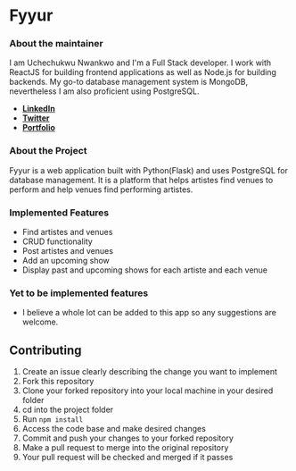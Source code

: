 # Fyyur
### About the maintainer
I am Uchechukwu Nwankwo and I'm a Full Stack developer. I work with ReactJS for building frontend applications as well as Node.js for building backends. My go-to database management system is MongoDB, nevertheless I am also proficient using PostgreSQL.

- [**LinkedIn**](https://linkedin.com/in/uchechukwu10)
- [**Twitter**](https://twitter.com/Maazi_Of_042)
- [**Portfolio**](https://uchechukwu-portfolio.herokuapp.com)

### About the Project
Fyyur is a web application built with Python(Flask) and uses PostgreSQL for database management. It is a platform that helps artistes find venues to perform and help venues find performing artistes.

### Implemented Features
- Find artistes and venues
- CRUD functionality
- Post artistes and venues
- Add an upcoming show
- Display past and upcoming shows for each artiste and each venue

### Yet to be implemented features
- I believe a whole lot can be added to this app so any suggestions are welcome.

## Contributing
1. Create an issue clearly describing the change you want to implement
2. Fork this repository
3. Clone your forked repository into your local machine in your desired folder
4. cd into the project folder
5. Run `npm install`
6. Access the code base and make desired changes
7. Commit and push your changes to your forked repository
8. Make a pull request to merge into the original repository
9. Your pull request will be checked and merged if it passes
